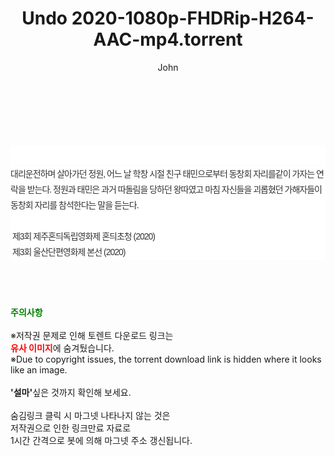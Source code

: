 ﻿---
layout: post
title:  "Undo 2020-1080p-FHDRip-H264-AAC-mp4.torrent"
author: John
categories: [ 영화 ]
tags: [  ]
image:  
description: "Undo 2020-1080p-FHDRip-H264-AAC-mp4 torrent 정보 공유"
toc: true
toc_sticky: true
---

<br>
<div class="view-img">
<a class="view_image" href="https://www.torrentmobile61.com/bbs/view_image.php?fn=%2Fdata%2Ffile%2Fmovie%2F2697634418_ymh1GdqM_02a61db832d2de25b337f99e373e82ae12d73050.jpg" target="_blank"><img alt="" class="img-tag" content="https://www.torrentmobile61.com/data/file/movie/2697634418_ymh1GdqM_02a61db832d2de25b337f99e373e82ae12d73050.jpg" itemprop="image" src="https://www.torrentmobile61.com/data/file/movie/2697634418_ymh1GdqM_02a61db832d2de25b337f99e373e82ae12d73050.jpg"/></a><a class="view_image" href="https://www.torrentmobile61.com/bbs/view_image.php?fn=%2Fdata%2Ffile%2Fmovie%2F2697634418_NF8IrAKC_4b1c0c7b4a23e05e3dde95a82dd253d92a5c5a68.jpg" target="_blank"><img alt="" class="img-tag" content="https://www.torrentmobile61.com/data/file/movie/2697634418_NF8IrAKC_4b1c0c7b4a23e05e3dde95a82dd253d92a5c5a68.jpg" itemprop="image" src="https://www.torrentmobile61.com/data/file/movie/2697634418_NF8IrAKC_4b1c0c7b4a23e05e3dde95a82dd253d92a5c5a68.jpg"/></a></div><div class="view-content" itemprop="description">
<p><br/></p><div class="title_area" style="margin:0px 0px 9px;padding:0px;list-style:none;font-size:12px;font-family:'나눔고딕', NanumGothic, '돋움', Dotum, Helvetica, 'AppleSDGothicNeo-Medium', AppleGothic, sans-serif;height:30px;float:none;background-color:rgb(255,255,255);"><h4 class="h_story" style="margin:5px 10px 0px 0px;padding:0px;list-style:none;font-size:12px;font-family:'돋움', sans-serif;height:18px;width:49px;background:url(&quot;https://ssl.pstatic.net/static/movie/2020/10/h_tx_sp5.png&quot;) no-repeat 0px -17px;float:left;"><strong class="blind" style="margin:0px;padding:0px;list-style:none;font-size:0px;font-family:inherit;color:inherit;width:1px;height:1px;line-height:0;">줄거리</strong></h4></div><p class="con_tx" style="margin-top:-7px;margin-bottom:-6px;list-style:none;font-size:14px;font-family:'나눔고딕', NanumGothic, '돋움', Dotum, Helvetica, 'AppleSDGothicNeo-Medium', AppleGothic, sans-serif;color:rgb(51,51,51);background-image:url(&quot;https://ssl.pstatic.net/static/movie/2014/01/blank.gif&quot;);letter-spacing:-1px;line-height:25px;background-color:rgb(255,255,255);">대리운전하며 살아가던 정원, 어느 날 학창 시절 친구 태민으로부터 동창회 자리를같이 가자는 연락을 받는다. 정원과 태민은 과거 따돌림을 당하던 왕따였고 마침 자신들을 괴롭혔던 가해자들이 동창회 자리를 참석한다는 말을 듣는다.<br style="list-style:none;font-size:12px;font-family:'돋움', sans-serif;color:rgb(0,0,0);"/> <br style="list-style:none;font-size:12px;font-family:'돋움', sans-serif;color:rgb(0,0,0);"/> 제3회 제주혼듸독립영화제 혼듸초청 (2020)<br style="list-style:none;font-size:12px;font-family:'돋움', sans-serif;color:rgb(0,0,0);"/> 제3회 울산단편영화제 본선 (2020)</p> </div>
    
<br><br><br>
<p data-ke-size="size16"><b><span style="color: green;">주의사항</span></b><br /><br />※저작권 문제로 인해 토렌트 다운로드 링크는<br /><b><span style="color: red;">유사 이미지</span></b>에 숨겨뒀습니다.<br />※Due to copyright issues, the torrent download link is hidden where it looks like an image.<br /><br /><b>'설마'</b>싶은 것까지 확인해 보세요.<br /><br />숨김링크 클릭 시 마그넷 나타나지 않는 것은<br />저작권으로 인한 링크만료 자료로<br />1시간 간격으로 봇에 의해 마그넷 주소 갱신됩니다.</p>
